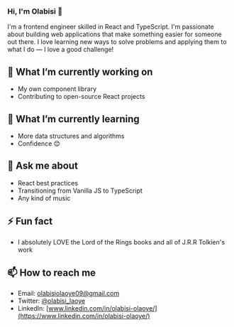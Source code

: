 ### Hi, I'm Olabisi 👋

I'm a frontend engineer skilled in React and TypeScript. I'm passionate about building web applications that make something easier for someone out there. I love learning new ways to solve problems and applying them to what I do — I love a good challenge!

## 🔭 What I’m currently working on

- My own component library
- Contributing to open-source React projects

## 🌱 What I’m currently learning
- More data structures and algorithms
- Confidence 😊

## 💬 Ask me about
- React best practices
- Transitioning from Vanilla JS to TypeScript
- Any kind of music

## ⚡ Fun fact
- I absolutely LOVE the Lord of the Rings books and all of J.R.R Tolkien's work

## 📫 How to reach me
- Email: [olabisiolaoye09@gmail.com](mailto:olabisiolaoye09@gmail.com)
- Twitter: [@olabisi_laoye](https://twitter.com/olabisi_laoye)
- LinkedIn: [www.linkedin.com/in/olabisi-olaoye/](https://www.linkedin.com/in/olabisi-olaoye/)
